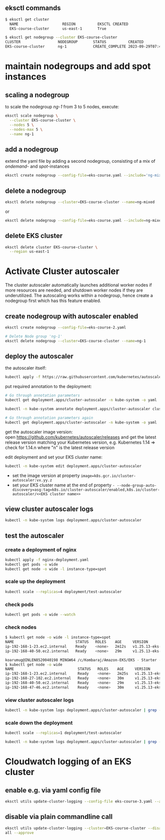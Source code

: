 ## eksctl commands

```bash
$ eksctl get cluster
  NAME                    REGION          EKSCTL CREATED
  EKS-course-cluster      us-east-1       True

$ eksctl get nodegroup --cluster EKS-course-cluster
CLUSTER                 NODEGROUP       STATUS          CREATED                 MIN SIZE        MAX SIZE        DESIRED CAPACITY        INSTANCE TYPE   IMAGE ID                ASG NAME                            TYPE
EKS-course-cluster      ng-1            CREATE_COMPLETE 2023-09-29T07:49:17Z    3               3               3                       t2.small        ami-0dfcfee2c5797c24a   eksctl-EKS-course-cluster-nodegroup-ng-1-NodeGroup-E7G8UZOW3DIJ      unmanaged

```


# maintain nodegroups and add spot instances

## scaling a nodegroup

to scale the nodegroup _ng-1_ from 3 to 5 nodes, execute:

```bash
eksctl scale nodegroup \
  --cluster EKS-course-cluster \
  --nodes 5 \
  --nodes-max 5 \
  --name ng-1
```

## add a nodegroup

extend the yaml file by adding a second nodegroup, consisting of a mix of _ondemand_- and _spot_-instances

```bash
eksctl create nodegroup --config-file=eks-course.yaml --include='ng-mixed'
```

## delete a nodegroup

```bash
eksctl delete nodegroup --cluster=EKS-course-cluster --name=ng-mixed
```

or

```bash
eksctl delete nodegroup --config-file=eks-course.yaml --include=ng-mixed --approve
```

## delete EKS cluster

```bash
eksctl delete cluster EKS-course-cluster \
  --region us-east-1

```

# Activate Cluster autoscaler

The cluster autoscaler automatically launches additional worker nodes if more resources are needed, and shutdown worker nodes if they are underutilized. The autoscaling works within a nodegroup, hence create a nodegroup first which has this feature enabled.

## create nodegroup with autoscaler enabled

```bash
eksctl create nodegroup --config-file=eks-course-2.yaml

# Delete Node group 'ng-1'
eksctl delete nodegroup --cluster=EKS-course-cluster --name=ng-1
```

## deploy the autoscaler

the autoscaler itself:

```bash
kubectl apply -f https://raw.githubusercontent.com/kubernetes/autoscaler/master/cluster-autoscaler/cloudprovider/aws/examples/cluster-autoscaler-autodiscover.yaml
```

put required annotation to the deployment:

```bash
# Go through annotation parameters
kubectl get deployment.apps/cluster-autoscaler -n kube-system -o yaml 

kubectl -n kube-system annotate deployment.apps/cluster-autoscaler cluster-autoscaler.kubernetes.io/safe-to-evict="false"

# Go through annotation parameters again
kubectl get deployment.apps/cluster-autoscaler -n kube-system -o yaml 
```

get the autoscaler image version:  
open https://github.com/kubernetes/autoscaler/releases and get the latest release version matching your Kubernetes version, e.g. Kubernetes 1.14 => check for 1.14.n where "n" is the latest release version

edit deployment and set your EKS cluster name:

```bash
kubectl -n kube-system edit deployment.apps/cluster-autoscaler
```

* set the image version at property ```image=k8s.gcr.io/cluster-autoscaler:vx.yy.z```  
* set your EKS cluster name at the end of property ```- --node-group-auto-discovery=asg:tag=k8s.io/cluster-autoscaler/enabled,k8s.io/cluster-autoscaler/<<EKS cluster name>>```

## view cluster autoscaler logs

```bash
kubectl -n kube-system logs deployment.apps/cluster-autoscaler
```

## test the autoscaler

### create a deployment of nginx

```bash
kubectl apply -f nginx-deployment.yaml
kubectl get pods -o wide
kubectl get node -o wide -l instance-type=spot
```

### scale up the deployment

```bash
kubectl scale --replicas=4 deployment/test-autoscaler
```

### check pods

```bash
kubectl get pods -o wide --watch
```

### check nodes 

```bash
$ kubectl get node -o wide -l instance-type=spot
NAME                            STATUS   ROLES    AGE     VERSION                INTERNAL-IP     EXTERNAL-IP     OS-IMAGE         KERNEL-VERSION                  CONTAINER-RUNTIME
ip-192-168-1-23.ec2.internal    Ready    <none>   2m12s   v1.25.13-eks-43840fb   192.168.1.23    54.205.14.148   Amazon Linux 2   5.10.192-183.736.amzn2.x86_64   containerd://1.6.19
ip-192-168-40-50.ec2.internal   Ready    <none>   29m     v1.25.13-eks-43840fb   192.168.40.50   3.230.143.93    Amazon Linux 2   5.10.192-183.736.amzn2.x86_64   containerd://1.6.19

koarumug@INLEN8520040198 MINGW64 /c/Kombaraj/Amazon-EKS/EKS - Starter - Course/Section 4 - AWS EKS Operations (master)
$ kubectl get node -o wide 
NAME                             STATUS   ROLES    AGE     VERSION                INTERNAL-IP      EXTERNAL-IP     OS-IMAGE         KERNEL-VERSION                  CONTAINER-RUNTIME
ip-192-168-1-23.ec2.internal     Ready    <none>   2m25s   v1.25.13-eks-43840fb   192.168.1.23     54.205.14.148   Amazon Linux 2   5.10.192-183.736.amzn2.x86_64   containerd://1.6.19
ip-192-168-27-102.ec2.internal   Ready    <none>   30m     v1.25.13-eks-43840fb   192.168.27.102   3.83.24.26      Amazon Linux 2   5.10.192-183.736.amzn2.x86_64   containerd://1.6.19
ip-192-168-40-50.ec2.internal    Ready    <none>   29m     v1.25.13-eks-43840fb   192.168.40.50    3.230.143.93    Amazon Linux 2   5.10.192-183.736.amzn2.x86_64   containerd://1.6.19
ip-192-168-47-46.ec2.internal    Ready    <none>   30m     v1.25.13-eks-43840fb   192.168.47.46    34.204.203.43   Amazon Linux 2   5.10.192-183.736.amzn2.x86_64   containerd://1.6.19
```

### view cluster autoscaler logs

```bash
kubectl -n kube-system logs deployment.apps/cluster-autoscaler | grep -A5 "Expanding Node Group"


```

### scale down the deployment

```bash
kubectl scale --replicas=1 deployment/test-autoscaler

kubectl -n kube-system logs deployment.apps/cluster-autoscaler | grep -A5 "removing node"
```

# Cloudwatch logging of an EKS cluster

## enable e.g. via yaml config file

```bash
eksctl utils update-cluster-logging --config-file eks-course-3.yaml --approve
```

## disable via plain commandline call

```bash
eksctl utils update-cluster-logging --cluster=EKS-course-cluster --disable-types
all --approve
```
